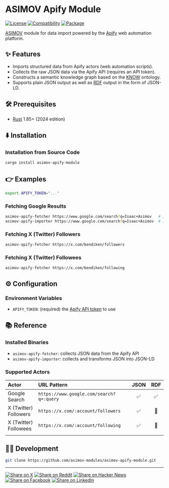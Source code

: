 # ASIMOV Apify Module

[![License](https://img.shields.io/badge/license-Public%20Domain-blue.svg)](https://unlicense.org)
[![Compatibility](https://img.shields.io/badge/rust-1.85%2B-blue)](https://blog.rust-lang.org/2025/02/20/Rust-1.85.0/)
[![Package](https://img.shields.io/crates/v/asimov-apify-module)](https://crates.io/crates/asimov-apify-module)

[ASIMOV] module for data import powered by the [Apify] web automation platform.

## ✨ Features

- Imports structured data from Apify actors (web automation scripts).
- Collects the raw JSON data via the Apify API (requires an API token).
- Constructs a semantic knowledge graph based on the [KNOW] ontology.
- Supports plain JSON output as well as [RDF] output in the form of JSON-LD.

## 🛠️ Prerequisites

- [Rust](https://rust-lang.org) 1.85+ (2024 edition)

## ⬇️ Installation

### Installation from Source Code

```bash
cargo install asimov-apify-module
```

## 👉 Examples

```bash
export APIFY_TOKEN="..."
```

### Fetching Google Results

```bash
asimov-apify-fetcher https://www.google.com/search?q=Isaac+Asimov   # JSON
asimov-apify-importer https://www.google.com/search?q=Isaac+Asimov  # JSON-LD
```

### Fetching X (Twitter) Followers

```bash
asimov-apify-fetcher https://x.com/bendiken/followers
```

### Fetching X (Twitter) Followees

```bash
asimov-apify-fetcher https://x.com/bendiken/following
```

## ⚙ Configuration

### Environment Variables

- `APIFY_TOKEN`: (required) the [Apify API token] to use

## 📚 Reference

### Installed Binaries

- `asimov-apify-fetcher`: collects JSON data from the Apify API
- `asimov-apify-importer`: collects and transforms JSON into JSON-LD

### Supported Actors

Actor   | URL Pattern | JSON | RDF
:------ | :---------- | :--: | :--:
Google Search | `https://www.google.com/search?q=:query` | ✅ | ✅
X (Twitter) Followers | `https://x.com/:account/followers` | ✅ | 🚧
X (Twitter) Followees | `https://x.com/:account/following` | ✅ | 🚧
<img width="100" height="1"/> | <img width="550" height="1"/> | <img width="50" height="1"/> | <img width="50" height="1"/>

## 👨‍💻 Development

```bash
git clone https://github.com/asimov-modules/asimov-apify-module.git
```

---

[![Share on X](https://img.shields.io/badge/share%20on-x-03A9F4?logo=x)](https://x.com/intent/post?url=https://github.com/asimov-modules/asimov-apify-module&text=asimov-apify-module)
[![Share on Reddit](https://img.shields.io/badge/share%20on-reddit-red?logo=reddit)](https://reddit.com/submit?url=https://github.com/asimov-modules/asimov-apify-module&title=asimov-apify-module)
[![Share on Hacker News](https://img.shields.io/badge/share%20on-hn-orange?logo=ycombinator)](https://news.ycombinator.com/submitlink?u=https://github.com/asimov-modules/asimov-apify-module&t=asimov-apify-module)
[![Share on Facebook](https://img.shields.io/badge/share%20on-fb-1976D2?logo=facebook)](https://www.facebook.com/sharer/sharer.php?u=https://github.com/asimov-modules/asimov-apify-module)
[![Share on LinkedIn](https://img.shields.io/badge/share%20on-linkedin-3949AB?logo=linkedin)](https://www.linkedin.com/sharing/share-offsite/?url=https://github.com/asimov-modules/asimov-apify-module)

[ASIMOV]: https://github.com/asimov-platform
[Apify]: https://apify.com
[Apify API token]: https://docs.apify.com/platform/integrations/api
[KNOW]: https://github.com/know-ontology
[RDF]: https://github.com/rust-rdf
